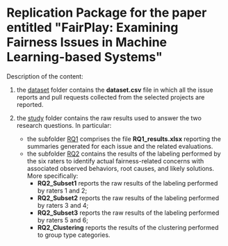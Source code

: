 # Replication Package for the paper entitled "FairPlay: Examining Fairness Issues in Machine Learning-based Systems"

Description of the content:

1) the [dataset](dataset) folder contains the **dataset.csv** file in which all the issue reports and pull requests collected from the selected projects are reported.

2) the [study](study) folder contains the raw results used to answer the two research questions. In particular:
   - the subfolder [RQ1](study/RQ1) comprises the file **RQ1_results.xlsx** reporting the summaries generated for each issue and the related evaluations.
   - the subfolder [RQ2](study/RQ2) contains the results of the labeling performed by the six raters to identify actual fairness-related concerns with associated observed behaviors, root causes, and likely solutions. More specifically: 
        - **RQ2_Subset1** reports the raw results of the labeling performed by raters 1 and 2;
        - **RQ2_Subset2** reports the raw results of the labeling performed by raters 3 and 4;
        - **RQ2_Subset3** reports the raw results of the labeling performed by raters 5 and 6;
        - **RQ2_Clustering** reports the results of the clustering performed to group type categories.
